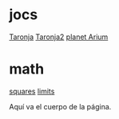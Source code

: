 # jocs

 [Taronja](https://mambon5.github.io/taronja/taronja1.html) [Taronja2](https://mambon5.github.io/taronja/taronja2.html) [planet Arium](https://mambon5.github.io/taronja/planetArium3.html)
 # math
  [squares](https://mambon5.github.io/taronja/squaresgaanloos.html)
   [limits](https://mambon5.github.io/taronja/limits.html)
  

Aquí va el cuerpo de la página.
<div align="center">
<script async src="//pagead2.googlesyndication.com/pagead/js/adsbygoogle.js"></script>
<!-- Leaderboard de la página principal -->
<ins class="adsbygoogle"
style="display:inline-block;width:728px;height:90px"
data-ad-client="ca-pub-1234567890123456"
data-ad-slot="1234567890"></ins>
<script>
(adsbygoogle = window.adsbygoogle || []).push({});
</script>
</div>
